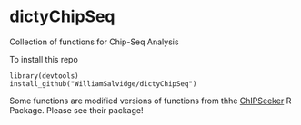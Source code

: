# dictyChipSeq
Collection of functions for Chip-Seq Analysis

To install this repo
```
library(devtools)
install_github("WilliamSalvidge/dictyChipSeq")
```

Some functions are modified versions of functions from thhe [ChIPSeeker](https://bioconductor.org/packages/release/bioc/html/ChIPseeker.html) R Package. Please see their package! 
